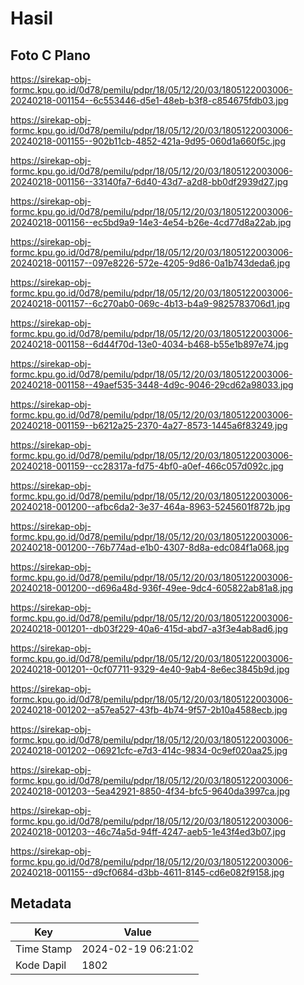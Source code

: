 # Hasil

## Foto C Plano

https://sirekap-obj-formc.kpu.go.id/0d78/pemilu/pdpr/18/05/12/20/03/1805122003006-20240218-001154--6c553446-d5e1-48eb-b3f8-c854675fdb03.jpg

https://sirekap-obj-formc.kpu.go.id/0d78/pemilu/pdpr/18/05/12/20/03/1805122003006-20240218-001155--902b11cb-4852-421a-9d95-060d1a660f5c.jpg

https://sirekap-obj-formc.kpu.go.id/0d78/pemilu/pdpr/18/05/12/20/03/1805122003006-20240218-001156--33140fa7-6d40-43d7-a2d8-bb0df2939d27.jpg

https://sirekap-obj-formc.kpu.go.id/0d78/pemilu/pdpr/18/05/12/20/03/1805122003006-20240218-001156--ec5bd9a9-14e3-4e54-b26e-4cd77d8a22ab.jpg

https://sirekap-obj-formc.kpu.go.id/0d78/pemilu/pdpr/18/05/12/20/03/1805122003006-20240218-001157--097e8226-572e-4205-9d86-0a1b743deda6.jpg

https://sirekap-obj-formc.kpu.go.id/0d78/pemilu/pdpr/18/05/12/20/03/1805122003006-20240218-001157--6c270ab0-069c-4b13-b4a9-9825783706d1.jpg

https://sirekap-obj-formc.kpu.go.id/0d78/pemilu/pdpr/18/05/12/20/03/1805122003006-20240218-001158--6d44f70d-13e0-4034-b468-b55e1b897e74.jpg

https://sirekap-obj-formc.kpu.go.id/0d78/pemilu/pdpr/18/05/12/20/03/1805122003006-20240218-001158--49aef535-3448-4d9c-9046-29cd62a98033.jpg

https://sirekap-obj-formc.kpu.go.id/0d78/pemilu/pdpr/18/05/12/20/03/1805122003006-20240218-001159--b6212a25-2370-4a27-8573-1445a6f83249.jpg

https://sirekap-obj-formc.kpu.go.id/0d78/pemilu/pdpr/18/05/12/20/03/1805122003006-20240218-001159--cc28317a-fd75-4bf0-a0ef-466c057d092c.jpg

https://sirekap-obj-formc.kpu.go.id/0d78/pemilu/pdpr/18/05/12/20/03/1805122003006-20240218-001200--afbc6da2-3e37-464a-8963-5245601f872b.jpg

https://sirekap-obj-formc.kpu.go.id/0d78/pemilu/pdpr/18/05/12/20/03/1805122003006-20240218-001200--76b774ad-e1b0-4307-8d8a-edc084f1a068.jpg

https://sirekap-obj-formc.kpu.go.id/0d78/pemilu/pdpr/18/05/12/20/03/1805122003006-20240218-001200--d696a48d-936f-49ee-9dc4-605822ab81a8.jpg

https://sirekap-obj-formc.kpu.go.id/0d78/pemilu/pdpr/18/05/12/20/03/1805122003006-20240218-001201--db03f229-40a6-415d-abd7-a3f3e4ab8ad6.jpg

https://sirekap-obj-formc.kpu.go.id/0d78/pemilu/pdpr/18/05/12/20/03/1805122003006-20240218-001201--0cf07711-9329-4e40-9ab4-8e6ec3845b9d.jpg

https://sirekap-obj-formc.kpu.go.id/0d78/pemilu/pdpr/18/05/12/20/03/1805122003006-20240218-001202--a57ea527-43fb-4b74-9f57-2b10a4588ecb.jpg

https://sirekap-obj-formc.kpu.go.id/0d78/pemilu/pdpr/18/05/12/20/03/1805122003006-20240218-001202--06921cfc-e7d3-414c-9834-0c9ef020aa25.jpg

https://sirekap-obj-formc.kpu.go.id/0d78/pemilu/pdpr/18/05/12/20/03/1805122003006-20240218-001203--5ea42921-8850-4f34-bfc5-9640da3997ca.jpg

https://sirekap-obj-formc.kpu.go.id/0d78/pemilu/pdpr/18/05/12/20/03/1805122003006-20240218-001203--46c74a5d-94ff-4247-aeb5-1e43f4ed3b07.jpg

https://sirekap-obj-formc.kpu.go.id/0d78/pemilu/pdpr/18/05/12/20/03/1805122003006-20240218-001155--d9cf0684-d3bb-4611-8145-cd6e082f9158.jpg


## Metadata

| Key        | Value               |
| ---------- | ------------------- |
| Time Stamp | 2024-02-19 06:21:02 |
| Kode Dapil | 1802                |



